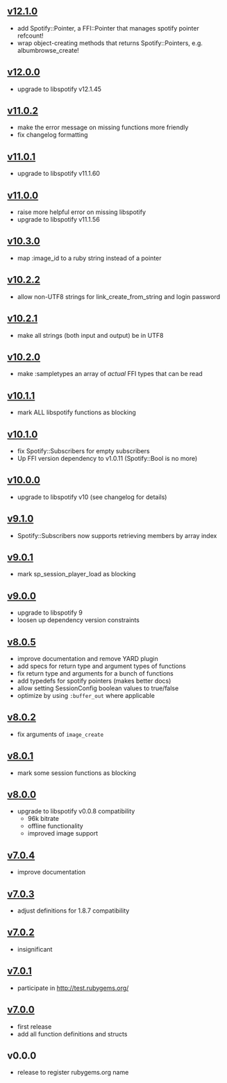 [v12.1.0][]
-----------
- add Spotify::Pointer, a FFI::Pointer that manages spotify pointer refcount!
- wrap object-creating methods that returns Spotify::Pointers, e.g. albumbrowse_create!

[v12.0.0][]
-----------
- upgrade to libspotify v12.1.45

[v11.0.2][]
-----------
- make the error message on missing functions more friendly
- fix changelog formatting

[v11.0.1][]
-----------
- upgrade to libspotify v11.1.60

[v11.0.0][]
-----------
- raise more helpful error on missing libspotify
- upgrade to libspotify v11.1.56

[v10.3.0][]
-----------
- map :image_id to a ruby string instead of a pointer

[v10.2.2][]
-----------
- allow non-UTF8 strings for link_create_from_string and login password

[v10.2.1][]
-----------
- make all strings (both input and output) be in UTF8

[v10.2.0][]
-----------
- make :sampletypes an array of *actual* FFI types that can be read

[v10.1.1][]
-----------
- mark ALL libspotify functions as blocking

[v10.1.0][]
-----------
- fix Spotify::Subscribers for empty subscribers
- Up FFI version dependency to v1.0.11 (Spotify::Bool is no more)

[v10.0.0][]
-----------
- upgrade to libspotify v10 (see changelog for details)

[v9.1.0][]
----------
- Spotify::Subscribers now supports retrieving members by array index

[v9.0.1][]
----------
- mark sp_session_player_load as blocking

[v9.0.0][]
----------
- upgrade to libspotify 9
- loosen up dependency version constraints

[v8.0.5][]
----------
- improve documentation and remove YARD plugin
- add specs for return type and argument types of functions
- fix return type and arguments for a bunch of functions
- add typedefs for spotify pointers (makes better docs)
- allow setting SessionConfig boolean values to true/false
- optimize by using `:buffer_out` where applicable

[v8.0.2][]
----------
- fix arguments of `image_create`

[v8.0.1][]
----------
- mark some session functions as blocking

[v8.0.0][]
----------
- upgrade to libspotify v0.0.8 compatibility
  - 96k bitrate
  - offline functionality
  - improved image support

[v7.0.4][]
----------
- improve documentation

[v7.0.3][]
----------
- adjust definitions for 1.8.7 compatibility

[v7.0.2][]
----------
- insignificant

[v7.0.1][]
----------
- participate in http://test.rubygems.org/

[v7.0.0][]
----------
- first release
- add all function definitions and structs

v0.0.0
------
- release to register rubygems.org name

[v12.1.0]: https://github.com/Burgestrand/libspotify-ruby/compare/v12.0.0...v12.1.0
[v12.0.0]: https://github.com/Burgestrand/libspotify-ruby/compare/v11.0.2...v12.0.0
[v11.0.2]: https://github.com/Burgestrand/libspotify-ruby/compare/v11.0.1...v11.0.2
[v11.0.1]: https://github.com/Burgestrand/libspotify-ruby/compare/v11.0.0...v11.0.1
[v11.0.0]: https://github.com/Burgestrand/libspotify-ruby/compare/v10.3.0...v11.0.0
[v10.3.0]: https://github.com/Burgestrand/libspotify-ruby/compare/v10.2.2...v10.3.0
[v10.2.2]: https://github.com/Burgestrand/libspotify-ruby/compare/v10.2.1...v10.2.2
[v10.2.1]: https://github.com/Burgestrand/libspotify-ruby/compare/v10.2.0...v10.2.1
[v10.2.0]: https://github.com/Burgestrand/libspotify-ruby/compare/v10.1.1...v10.2.0
[v10.1.1]: https://github.com/Burgestrand/libspotify-ruby/compare/v10.1.0...v10.1.1
[v10.1.0]: https://github.com/Burgestrand/libspotify-ruby/compare/v10.0.0...v10.1.0
[v10.0.0]: https://github.com/Burgestrand/libspotify-ruby/compare/v9.1.0...v10.0.0
[v9.1.0]: https://github.com/Burgestrand/libspotify-ruby/compare/v9.0.1...v9.1.0
[v9.0.1]: https://github.com/Burgestrand/libspotify-ruby/compare/v9.0.0...v9.0.1
[v9.0.0]: https://github.com/Burgestrand/libspotify-ruby/compare/v8.0.5...v9.0.0
[v8.0.5]: https://github.com/Burgestrand/libspotify-ruby/compare/v8.0.2...v8.0.5
[v8.0.2]: https://github.com/Burgestrand/libspotify-ruby/compare/v8.0.1...v8.0.2
[v8.0.1]: https://github.com/Burgestrand/libspotify-ruby/compare/v8.0.0...v8.0.1
[v8.0.0]: https://github.com/Burgestrand/libspotify-ruby/compare/v7.0.4...v8.0.0
[v7.0.4]: https://github.com/Burgestrand/libspotify-ruby/compare/v7.0.3...v7.0.4
[v7.0.3]: https://github.com/Burgestrand/libspotify-ruby/compare/v7.0.2...v7.0.3
[v7.0.2]: https://github.com/Burgestrand/libspotify-ruby/compare/v7.0.1...v7.0.2
[v7.0.1]: https://github.com/Burgestrand/libspotify-ruby/compare/v7.0.0...v7.0.1
[v7.0.0]: https://github.com/Burgestrand/libspotify-ruby/compare/v0.0.0...v7.0.0
